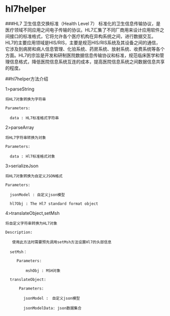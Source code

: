 # hl7helper
###HL7 卫生信息交换标准（Health Level 7）
  标准化的卫生信息传输协议，是医疗领域不同应用之间电子传输的协议。HL7汇集了不同厂商用来设计应用软件之间接口的标准格式，它将允许各个医疗机构在异构系统之间，进行数据交互。
HL7的主要应用领域是HIS/RIS，主要是规范HIS/RIS系统及其设备之间的通信，它涉及到病房和病人信息管理、化验系统、药房系统、放射系统、收费系统等各个方面。HL7的宗旨是开发和研制医院数据信息传输协议和标准，规范临床医学和管理信息格式，降低医院信息系统互连的成本，提高医院信息系统之间数据信息共享的程度。


##hl7helper方法介绍

  1>parseString
  
    将HL7对象转换为字符串
    
    Parameters:
    
      data : HL7标准格式字符串
     
  2>parseArray
  
    将HL7字符串转换为对象
    
    Parameters:
    
      data : Hl7标准格式对象
    
  3>serializeJson
  
    将HL7对象转换为自定义JSON格式
    
    Parameters:
    
      jsonModel : 自定义json模型
      
      hl7Obj : The Hl7 standard format object
    
  4>translateObject,setMsh
  
    将自定义字符串转换为HL7对象
    
    Description:
       
       使用此方法时需要预先调用setMsh方法设置Hl7的头部信息
       
      setMsh：
         
         Parameters:
         
             mshObj : MSH对象
             
      translateObject:
          
          Parameters:
          
            jsonModel :　自定义json模型
            
            jsonModelData: json数据集合
    
